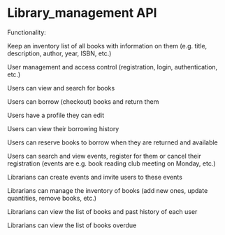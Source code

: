# Library_management API

Functionality:

Keep an inventory list of all books with information on them (e.g. title, description, author, year, ISBN, etc.)

User management and access control (registration, login, authentication, etc.)

Users can view and search for books

Users can borrow (checkout) books and return them

Users have a profile they can edit

Users can view their borrowing history

Users can reserve books to borrow when they are returned and available

Users can search and view events, register for them or cancel their registration (events are e.g. book reading club meeting on Monday, etc.)

Librarians can create events and invite users to these events

Librarians can manage the inventory of books (add new ones, update quantities, remove books, etc.)

Librarians can view the list of books and past history of each user

Librarians can view the list of books overdue
